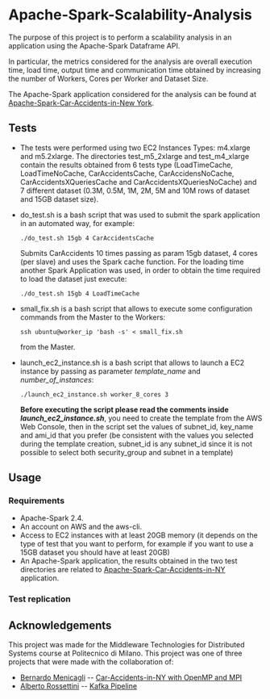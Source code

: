 # Apache-Spark-Scalability-Analysis
The purpose of this project is to perform a scalability analysis in an application using the Apache-Spark Dataframe API.

In particular, the metrics considered for the analysis are overall execution time, load time, output time and communication time obtained by increasing the number of Workers, Cores per Worker and Dataset Size.

The Apache-Spark application considered for the analysis can be found at [Apache-Spark-Car-Accidents-in-New York](https://github.com/StevenSalazarM/Apache-Spark-Car-Accidents-in-NY). 

## Tests
- The tests were performed using two EC2 Instances Types: m4.xlarge and m5.2xlarge. The directories test_m5_2xlarge and test_m4_xlarge contain the results obtained from 6 tests type (LoadTimeCache, LoadTimeNoCache, CarAccidentsCache, CarAccidensNoCache, CarAccidentsXQueriesCache and CarAccidentsXQueriesNoCache) and 7 different dataset (0.3M, 0.5M, 1M, 2M, 5M  and 10M rows of dataset and 15GB dataset size).
- do_test.sh is a bash script that was used to submit the spark application in an automated way, for example:

	`./do_test.sh 15gb 4 CarAccidentsCache`

	Submits CarAccidents 10 times passing as param 15gb dataset, 4 cores (per slave) and uses the Spark cache function.
	For the loading time another Spark Application was used, in order to obtain the time required to load the dataset just execute:

	`./do_test.sh 15gb 4 LoadTimeCache`


- small_fix.sh is a bash script that allows to execute some configuration commands from the Master to the Workers:

	`ssh ubuntu@worker_ip 'bash -s' < small_fix.sh`
	
	from the Master.	
- launch_ec2_instance.sh is a bash script that allows to launch a EC2 instance by passing as parameter *template_name* and *number_of_instances*: 
	
	`./launch_ec2_instance.sh worker_8_cores 3`

	**Before executing the script please read the comments inside *launch_ec2_instance.sh***, you need to create the template from the AWS Web Console, then in the script set the values of subnet_id, key_name and ami_id that you prefer (be consistent with the values you selected during the template creation, subnet_id is any subnet_id since it is not possible to select both security_group and subnet in a template)

## Usage

### Requirements
- Apache-Spark 2.4.
- An account on AWS and the aws-cli. 
- Access to EC2 instances with at least 20GB memory (it depends on the type of test that you want to perform, for example if you want to use a 15GB dataset you should have at least 20GB)
- An Apache-Spark application, the results obtained in the two test directories are related to [Apache-Spark-Car-Accidents-in-NY](https://github.com/StevenSalazarM/Apache-Spark-Car-Accidents-in-NY/) application.

### Test replication

## Acknowledgements

This project was made for the Middleware Technologies for Distributed Systems course at Politecnico di Milano. This project was one of three projects that were made with the collaboration of:

- [Bernardo Menicagli](https://github.com/browser-bug) -- [Car-Accidents-in-NY with OpenMP and MPI](https://github.com/browser-bug/car-accidents-data-processing)
- [Alberto Rossettini](https://github.com/albeRoss) -- [Kafka Pipeline](https://github.com/albeRoss/kafkapipeline)

